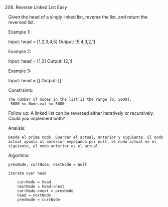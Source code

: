 206. Reverse Linked List
Easy

Given the head of a singly linked list, reverse the list, and return the reversed list.

 

Example 1:

Input: head = [1,2,3,4,5]
Output: [5,4,3,2,1]

Example 2:

Input: head = [1,2]
Output: [2,1]

Example 3:

Input: head = []
Output: []

 

Constraints:

    The number of nodes in the list is the range [0, 5000].
    -5000 <= Node.val <= 5000

 

Follow up: A linked list can be reversed either iteratively or recursively. Could you implement both?

Analisis:

    Desde el prime nodo. Guardar el actual, anterior y siguiente. El nodo actual apunta al anterior empezando por null, el nodo actual es el siguiente, el nodo anterior es el actual.


Algoritmo:

    prevNode, currNode, nextNode = null

    iterate over head

        currNode = head
        nextNode = head->next
        currNode->next = prevNode
        head = nextNode
        prevNode = currNode